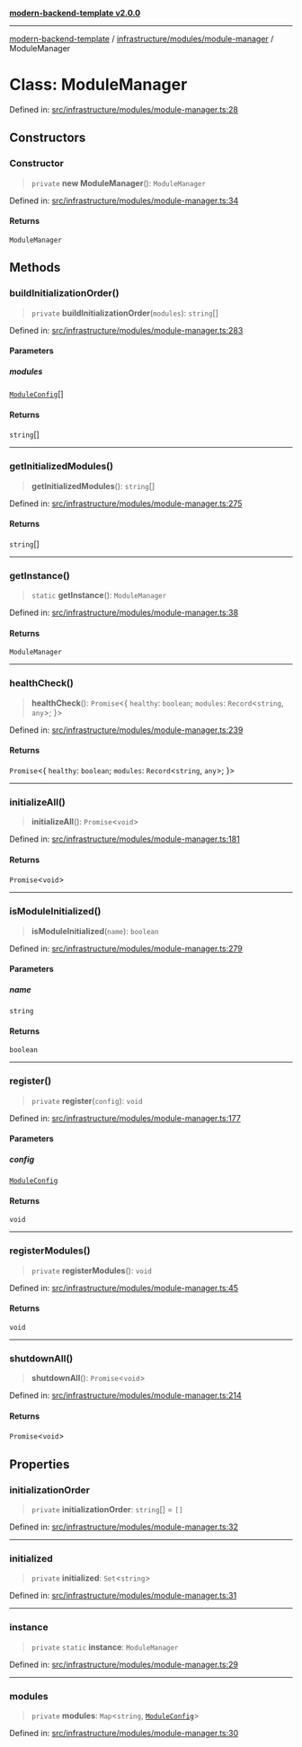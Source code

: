 [**modern-backend-template v2.0.0**](../../../../README.md)

***

[modern-backend-template](../../../../modules.md) / [infrastructure/modules/module-manager](../README.md) / ModuleManager

# Class: ModuleManager

Defined in: [src/infrastructure/modules/module-manager.ts:28](https://github.com/maemreyo/saas-4cus-nodejs/blob/2a5b3f3aa11335dfa561e80e1feabb8e6084261e/src/infrastructure/modules/module-manager.ts#L28)

## Constructors

### Constructor

> `private` **new ModuleManager**(): `ModuleManager`

Defined in: [src/infrastructure/modules/module-manager.ts:34](https://github.com/maemreyo/saas-4cus-nodejs/blob/2a5b3f3aa11335dfa561e80e1feabb8e6084261e/src/infrastructure/modules/module-manager.ts#L34)

#### Returns

`ModuleManager`

## Methods

### buildInitializationOrder()

> `private` **buildInitializationOrder**(`modules`): `string`[]

Defined in: [src/infrastructure/modules/module-manager.ts:283](https://github.com/maemreyo/saas-4cus-nodejs/blob/2a5b3f3aa11335dfa561e80e1feabb8e6084261e/src/infrastructure/modules/module-manager.ts#L283)

#### Parameters

##### modules

[`ModuleConfig`](../interfaces/ModuleConfig.md)[]

#### Returns

`string`[]

***

### getInitializedModules()

> **getInitializedModules**(): `string`[]

Defined in: [src/infrastructure/modules/module-manager.ts:275](https://github.com/maemreyo/saas-4cus-nodejs/blob/2a5b3f3aa11335dfa561e80e1feabb8e6084261e/src/infrastructure/modules/module-manager.ts#L275)

#### Returns

`string`[]

***

### getInstance()

> `static` **getInstance**(): `ModuleManager`

Defined in: [src/infrastructure/modules/module-manager.ts:38](https://github.com/maemreyo/saas-4cus-nodejs/blob/2a5b3f3aa11335dfa561e80e1feabb8e6084261e/src/infrastructure/modules/module-manager.ts#L38)

#### Returns

`ModuleManager`

***

### healthCheck()

> **healthCheck**(): `Promise`\<\{ `healthy`: `boolean`; `modules`: `Record`\<`string`, `any`\>; \}\>

Defined in: [src/infrastructure/modules/module-manager.ts:239](https://github.com/maemreyo/saas-4cus-nodejs/blob/2a5b3f3aa11335dfa561e80e1feabb8e6084261e/src/infrastructure/modules/module-manager.ts#L239)

#### Returns

`Promise`\<\{ `healthy`: `boolean`; `modules`: `Record`\<`string`, `any`\>; \}\>

***

### initializeAll()

> **initializeAll**(): `Promise`\<`void`\>

Defined in: [src/infrastructure/modules/module-manager.ts:181](https://github.com/maemreyo/saas-4cus-nodejs/blob/2a5b3f3aa11335dfa561e80e1feabb8e6084261e/src/infrastructure/modules/module-manager.ts#L181)

#### Returns

`Promise`\<`void`\>

***

### isModuleInitialized()

> **isModuleInitialized**(`name`): `boolean`

Defined in: [src/infrastructure/modules/module-manager.ts:279](https://github.com/maemreyo/saas-4cus-nodejs/blob/2a5b3f3aa11335dfa561e80e1feabb8e6084261e/src/infrastructure/modules/module-manager.ts#L279)

#### Parameters

##### name

`string`

#### Returns

`boolean`

***

### register()

> `private` **register**(`config`): `void`

Defined in: [src/infrastructure/modules/module-manager.ts:177](https://github.com/maemreyo/saas-4cus-nodejs/blob/2a5b3f3aa11335dfa561e80e1feabb8e6084261e/src/infrastructure/modules/module-manager.ts#L177)

#### Parameters

##### config

[`ModuleConfig`](../interfaces/ModuleConfig.md)

#### Returns

`void`

***

### registerModules()

> `private` **registerModules**(): `void`

Defined in: [src/infrastructure/modules/module-manager.ts:45](https://github.com/maemreyo/saas-4cus-nodejs/blob/2a5b3f3aa11335dfa561e80e1feabb8e6084261e/src/infrastructure/modules/module-manager.ts#L45)

#### Returns

`void`

***

### shutdownAll()

> **shutdownAll**(): `Promise`\<`void`\>

Defined in: [src/infrastructure/modules/module-manager.ts:214](https://github.com/maemreyo/saas-4cus-nodejs/blob/2a5b3f3aa11335dfa561e80e1feabb8e6084261e/src/infrastructure/modules/module-manager.ts#L214)

#### Returns

`Promise`\<`void`\>

## Properties

### initializationOrder

> `private` **initializationOrder**: `string`[] = `[]`

Defined in: [src/infrastructure/modules/module-manager.ts:32](https://github.com/maemreyo/saas-4cus-nodejs/blob/2a5b3f3aa11335dfa561e80e1feabb8e6084261e/src/infrastructure/modules/module-manager.ts#L32)

***

### initialized

> `private` **initialized**: `Set`\<`string`\>

Defined in: [src/infrastructure/modules/module-manager.ts:31](https://github.com/maemreyo/saas-4cus-nodejs/blob/2a5b3f3aa11335dfa561e80e1feabb8e6084261e/src/infrastructure/modules/module-manager.ts#L31)

***

### instance

> `private` `static` **instance**: `ModuleManager`

Defined in: [src/infrastructure/modules/module-manager.ts:29](https://github.com/maemreyo/saas-4cus-nodejs/blob/2a5b3f3aa11335dfa561e80e1feabb8e6084261e/src/infrastructure/modules/module-manager.ts#L29)

***

### modules

> `private` **modules**: `Map`\<`string`, [`ModuleConfig`](../interfaces/ModuleConfig.md)\>

Defined in: [src/infrastructure/modules/module-manager.ts:30](https://github.com/maemreyo/saas-4cus-nodejs/blob/2a5b3f3aa11335dfa561e80e1feabb8e6084261e/src/infrastructure/modules/module-manager.ts#L30)

